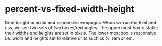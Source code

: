 # percent-vs-fixed-width-height
Brief insight to static and responsive webpages. When we run the html and css, we see two sets of two boxes/rectangles. The upper most box is static: their widths and heights are set in pixels. The lower most box is responsive i.e. width and heights set to relative units such as %, rem or em.   
